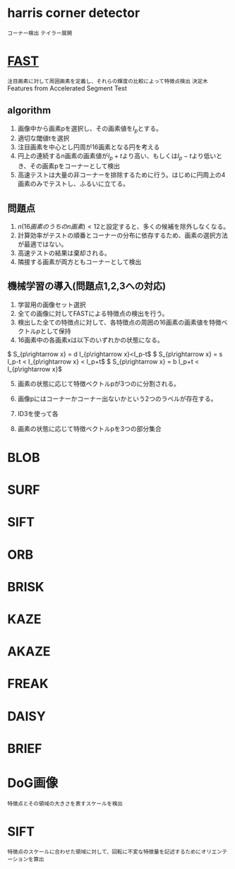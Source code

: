 <!--
 FileName:      README
 Author:        8ucchiman
 CreatedDate:   2023-04-25 12:38:03
 LastModified:  2023-01-25 10:56:12 +0900
 Reference:     
 Description:   ---
-->


# harris corner detector
`コーナー検出` `テイラー展開`



# [FAST](http://labs.eecs.tottori-u.ac.jp/sd/Member/oyamada/OpenCV/html/py_tutorials/py_feature2d/py_fast/py_fast.html)
`注目画素に対して周囲画素を定義し、それらの輝度の比較によって特徴点検出` `決定木`
Features from Accelerated Segment Test

## algorithm

1. 画像中から画素pを選択し、その画素値を$I_p$とする。
2. 適切な閾値tを選択
3. 注目画素を中心とし円周が16画素となる円を考える
4. 円上の連続するn画素の画素値が$I_p+t$より高い、もしくは$I_p-t$より低いとき、その画素pをコーナーとして検出
5. 高速テストは大量の非コーナーを排除するために行う。はじめに円周上の4画素のみでテストし、ふるいに立てる。

## 問題点
1. $n(16画素のうちのn画素)<12$と設定すると、多くの候補を除外しなくなる。
2. 計算効率がテストの順番とコーナーの分布に依存するため、画素の選択方法が最適ではない。
3. 高速テストの結果は棄却される。
4. 隣接する画素が両方ともコーナーとして検出

## 機械学習の導入(問題点1,2,3への対応)
1. 学習用の画像セット選択
2. 全ての画像に対してFASTによる特徴点の検出を行う。
3. 検出した全ての特徴点に対して、各特徴点の周囲の16画素の画素値を特徴ベクトル$p$として保持
4. 16画素中の各画素xは以下のいずれかの状態になる。

$ S_{p\rightarrow x} = d     I_{p\rightarrow x}<I_p-t$
$ S_{p\rightarrow x} = s     I_p-t < I_{p\rightarrow x} < I_p+t$
$ S_{p\rightarrow x} = b     I_p+t < I_{p\rightarrow x}$

5. 画素の状態に応じて特徴ベクトルpが3つのに分割される。
6. 画像pにはコーナーかコーナー出ないかという2つのラベルが存在する。
7. ID3を使って各


5. 画素の状態に応じて特徴ベクトルpを3つの部分集合


# BLOB
# SURF
# SIFT
# ORB
# BRISK
# KAZE
# AKAZE
# FREAK
# DAISY
# BRIEF

# DoG画像
`特徴点とその領域の大きさを表すスケールを検出`



# SIFT
`特徴点のスケールに合わせた領域に対して、回転に不変な特徴量を記述するためにオリエンテーションを算出`
